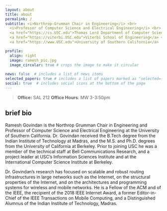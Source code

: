 ```yaml
---
layout: about
title: about
permalink: /
subtitle: <i>Northrop-Grumman Chair in Engineering</i> <br>
  <i>Professor of Computer Science and Electrical Engineering</i> <br>
  <a href="https://cs.USC.edu">Thomas Lord Department of Computer Science</a> <br>
  <a href="https://viterbi.USC.edu">Viterbi School of Engineering</a> <br>
  <a href="https://www.USC.edu">University of Southern California</a>

profile:
  align: right
  image: ramesh_pic.jpg
  image_circular: true # crops the image to make it circular
    
news: false  # includes a list of news items
selected_papers: true # includes a list of papers marked as "selected={true}"
social: true  # includes social icons at the bottom of the page
---
```


> **Office:** SAL 212
> **Office Hours**: MW 3-3:50pm

## brief bio

Ramesh Govindan is the Northrop Grumman Chair in Engineering and Professor of Computer Science and Electrical Engineering at the University of Southern California. Dr. Govindan received the B.Tech degree from the Indian Institute of Technology at Madras, and the M.S. and Ph.D. degrees from the University of California at Berkeley. Prior to joining USC he was a member of the technical staff at Bell Communications Research, and a project leader at USC’s Information Sciences Institute and at the International Computer Science Institute at Berkeley.

Dr. Govindan’s research has focused on scalable and robust routing infrastructures in large networks such as the Internet, on the structural properties of the Internet, and on the architectures and programming systems for wireless and mobile networks. He is a Fellow of the ACM and of the IEEE, the recipient of the 2018 IEEE Internet Award, a former Editor-in-Chief of the IEEE Transactions on Mobile Computing, and a Distinguished Alumnus of the Indian Institute of Technology, Madras.



